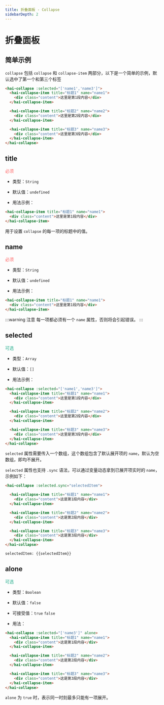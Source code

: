 ```yaml
---
title: 折叠面板 - Collapse
sidebarDepth: 2
---
```


# 折叠面板

## 简单示例

`collapse` 包括 `collapse` 和 `collapse-item` 两部分，以下是一个简单的示例，默认选中了第一个和第三个标签

<ClientOnly>
<collapse-demo-1></collapse-demo-1>
</ClientOnly>

```html
<hai-collapse :selected="['name1','name3']">
  <hai-collapse-item title="标题1" name="name1">
    <div class="content">这里是第1段内容</div>
  </hai-collapse-item>

  <hai-collapse-item title="标题2" name="name2">
    <div class="content">这里是第2段内容</div>
  </hai-collapse-item>

  <hai-collapse-item title="标题3" name="name3">
    <div class="content">这里是第3段内容</div>
  </hai-collapse-item>
</hai-collapse>
```




## title
<font color=#ff6464>必须</font>

- 类型：`String`

- 默认值：`undefined`

- 用法示例：

```html
<hai-collapse-item title="标题1" name="name1">
  <div class="content">这里是第1段内容</div>
</hai-collapse-item>
```

用于设置 `collapse` 的每一项的标题中的值。




## name
<font color=#ff6464>必须</font>

- 类型：`String`

- 默认值：`undefined`

- 用法示例：

```html
<hai-collapse-item title="标题1" name="name1">
  <div class="content">这里是第1段内容</div>
</hai-collapse-item>
```

:::warning 注意
每一项都必须有一个 `name` 属性，否则将会引起错误。
:::

## selected
<font color=#1fab89>可选</font>

- 类型：`Array`

- 默认值：`[]`

- 用法示例：

```html
<hai-collapse :selected="['name1','name3']">
  <hai-collapse-item title="标题1" name="name1">
    <div class="content">这里是第1段内容</div>
  </hai-collapse-item>

  <hai-collapse-item title="标题2" name="name2">
    <div class="content">这里是第2段内容</div>
  </hai-collapse-item>

  <hai-collapse-item title="标题3" name="name3">
    <div class="content">这里是第3段内容</div>
  </hai-collapse-item>
</hai-collapse>
```

`selected` 属性需要传入一个数组，这个数组包含了默认展开项的 `name`，默认为空数组，即均不展开。

`selected` 属性也支持 `.sync` 语法，可以通过变量动态拿到已展开项实时的 `name`，示例如下：

<ClientOnly>
<collapse-demo-2></collapse-demo-2>
</ClientOnly>

```html
<hai-collapse :selected.sync="selectedItem">

  <hai-collapse-item title="标题1" name="name1">
    <div class="content">这是第1段内容</div>
  </hai-collapse-item>

  <hai-collapse-item title="标题2" name="name2">
    <div class="content">这是第2段内容</div>
  </hai-collapse-item>

  <hai-collapse-item title="标题3" name="name3">
    <div class="content">这是第3段内容</div>
  </hai-collapse-item>
</hai-collapse>

selectedItem: {{selectedItem}}
```




## alone
<font color=#1fab89>可选</font>

- 类型：`Boolean`

- 默认值：`false`

- 可接受值：`true` `false`

- 用法：

<ClientOnly>
<collapse-demo-3></collapse-demo-3>
</ClientOnly>

```html
<hai-collapse :selected="['name3']" alone>
  <hai-collapse-item title="标题1" name="name1">
    <div class="content">这是第1段内容</div>
  </hai-collapse-item>

  <hai-collapse-item title="标题2" name="name2">
    <div class="content">这是第2段内容</div>
  </hai-collapse-item>

  <hai-collapse-item title="标题3" name="name3">
    <div class="content">这是第3段内容</div>
  </hai-collapse-item>
</hai-collapse>
```

`alone` 为 `true` 时，表示同一时刻最多只能有一项展开。